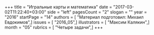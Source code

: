 +++
title = "Игральные карты и математика"
date = "2017-03-02T11:22:40+03:00"
side = "left"
pagesCount = "2"
slogan = ""
year = "2016"
startPage = "14"
authors = [ "Материал подготовил: Михаил Евдокимов",]
issues = [ "2016_05",]
illustrators = [ "Максим Калякин",]
month = "05"
rubrics = [ "Четыре задачи",]
+++

